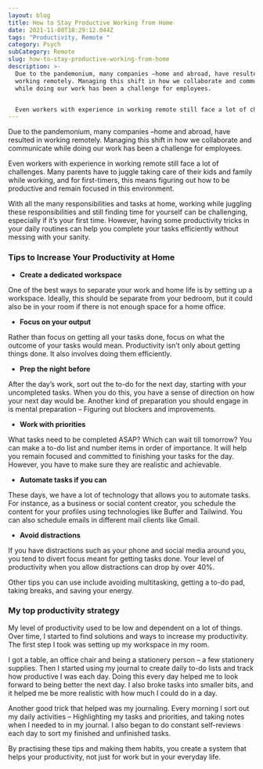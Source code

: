 ```yaml
---
layout: blog
title: How to Stay Productive Working from Home
date: 2021-11-08T18:29:12.044Z
tags: "Productivity, Remote "
category: Psych
subCategory: Remote
slug: how-to-stay-productive-working-from-home
description: >-
  Due to the pandemonium, many companies –home and abroad, have resulted in
  working remotely. Managing this shift in how we collaborate and communicate
  while doing our work has been a challenge for employees.


  Even workers with experience in working remote still face a lot of challenges. Many parents have to juggle taking care of their kids and family while working, and for first-timers, this means figuring out how to be productive and remain focused in this environment.
---
```

Due to the pandemonium, many companies –home and abroad, have resulted in working remotely. Managing this shift in how we collaborate and communicate while doing our work has been a challenge for employees.

Even workers with experience in working remote still face a lot of challenges. Many parents have to juggle taking care of their kids and family while working, and for first-timers, this means figuring out how to be productive and remain focused in this environment.

With all the many responsibilities and tasks at home, working while juggling these responsibilities and still finding time for yourself can be challenging, especially if it’s your first time. However, having some productivity tricks in your daily routines can help you complete your tasks efficiently without messing with your sanity.

### Tips to Increase Your Productivity at Home

- **Create a dedicated workspace**

One of the best ways to separate your work and home life is by setting up a workspace. Ideally, this should be separate from your bedroom, but it could also be in your room if there is not enough space for a home office.

- **Focus on your output**

Rather than focus on getting all your tasks done, focus on what the outcome of your tasks would mean. Productivity isn’t only about getting things done. It also involves doing them efficiently.

- **Prep the night before**

After the day’s work, sort out the to-do for the next day, starting with your uncompleted tasks. When you do this, you have a sense of direction on how your next day would be. Another kind of preparation you should engage in is mental preparation – Figuring out blockers and improvements.

- **Work with priorities**

What tasks need to be completed ASAP? Which can wait till tomorrow? You can make a to-do list and number items in order of importance. It will help you remain focused and committed to finishing your tasks for the day. However, you have to make sure they are realistic and achievable.

- **Automate tasks if you can**

These days, we have a lot of technology that allows you to automate tasks. For instance, as a business or social content creator, you schedule the content for your profiles using technologies like Buffer and Tailwind. You can also schedule emails in different mail clients like Gmail.

- **Avoid distractions**

If you have distractions such as your phone and social media around you, you tend to divert focus meant for getting tasks done. Your level of productivity when you allow distractions can drop by over 40%.

Other tips you can use include avoiding multitasking, getting a to-do pad, taking breaks, and saving your energy.

### **My top productivity strategy**

My level of productivity used to be low and dependent on a lot of things. Over time, I started to find solutions and ways to increase my productivity. The first step I took was setting up my workspace in my room.

I got a table, an office chair and being a stationery person – a few stationery supplies. Then I started using my journal to create daily to-do lists and track how productive I was each day. Doing this every day helped me to look forward to being better the next day. I also broke tasks into smaller bits, and it helped me be more realistic with how much I could do in a day.

Another good trick that helped was my journaling. Every morning I sort out my daily activities – Highlighting my tasks and priorities, and taking notes when I needed to in my journal. I also began to do constant self-reviews each day to sort my finished and unfinished tasks.

By practising these tips and making them habits, you create a system that helps your productivity, not just for work but in your everyday life.